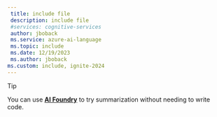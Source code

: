 ```yaml
---
 title: include file
 description: include file
 #services: cognitive-services
 author: jboback
 ms.service: azure-ai-language
 ms.topic: include
 ms.date: 12/19/2023
 ms.author: jboback
ms.custom: include, ignite-2024
---
```


> [!TIP]
> You can use [**AI Foundry**](../../../ai-studio/what-is-ai-studio.md) to try summarization without needing to write code. 
